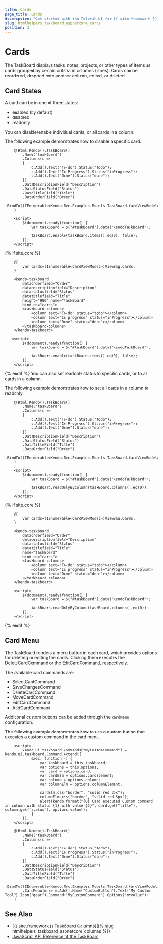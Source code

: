 ```yaml
---
title: Cards
page_title: Cards
description: "Get started with the Telerik UI for {{ site.framework }} TaskBoard and learn about its cards."
slug: htmlhelpers_taskboard_aspnetcore_cards
position: 3
---
```


# Cards

The TaskBoard displays tasks, notes, projects, or other types of items as cards grouped by certain criteria in columns (lanes). Cards can be reordered, dropped onto another column, edited, or deleted.

## Card States

A card can be in one of three states:

* enabled (by default)
* disabled
* readonly

You can disable/enable individual cards, or all cards in a column.

The following example demonstrates how to disable a specific card.

```HtmlHelper
    @(Html.Kendo().TaskBoard()
        .Name("taskBoard")
        .Columns(c =>
        {
            c.Add().Text("To-do").Status("todo");
            c.Add().Text("In Progress").Status("inProgress");
            c.Add().Text("Done").Status("done");
        })
        .DataDescriptionField("Description")
        .DataStatusField("Status")
        .DataTitleField("Title")
        .DataOrderField("Order")
        .BindTo((IEnumerable<Kendo.Mvc.Examples.Models.TaskBoard.CardViewModel>)ViewBag.Cards)
    )

    <script>
        $(document).ready(function() {
            var taskBoard = $("#taskBoard").data("kendoTaskBoard");

            taskBoard.enable(taskBoard.items().eq(0), false);
        });
    </script>
```
{% if site.core %}
```TagHelper
    @{
        var cards=(IEnumerable<CardViewModel>)ViewBag.Cards;
    }

    <kendo-taskboard 
        dataorderfield="Order" 
        datadescriptionfield="Description" 
        datastatusfield="Status" 
        datatitlefield="Title" 
        height="980" name="taskBoard" 
        bind-to="cards">
        <taskboard-columns>
            <column text="To-do" status="todo"></column>
            <column text="In progress" status="inProgress"></column>
            <column text="Done" status="done"></column>
        </taskboard-columns>
    </kendo-taskboard>

   <script>
        $(document).ready(function() {
            var taskBoard = $("#taskBoard").data("kendoTaskBoard");

            taskBoard.enable(taskBoard.items().eq(0), false);
        });
    </script>

```
{% endif %}
You can also set readonly status to specific cards, or to all cards in a column.

The following example demonstrates how to set all cards in a column to readonly.

```HtmlHelper
    @(Html.Kendo().TaskBoard()
        .Name("taskBoard")
        .Columns(c =>
        {
            c.Add().Text("To-do").Status("todo");
            c.Add().Text("In Progress").Status("inProgress");
            c.Add().Text("Done").Status("done");
        })
        .DataDescriptionField("Description")
        .DataStatusField("Status")
        .DataTitleField("Title")
        .DataOrderField("Order")
        .BindTo((IEnumerable<Kendo.Mvc.Examples.Models.TaskBoard.CardViewModel>)ViewBag.Cards)
    )

    <script>
        $(document).ready(function() {
            var taskBoard = $("#taskBoard").data("kendoTaskBoard");

            taskBoard.readOnlyByColumn(taskBoard.columns().eq(0));
        });
    </script>
```
{% if site.core %}
```TagHelper
    @{
        var cards=(IEnumerable<CardViewModel>)ViewBag.Cards;
    }

    <kendo-taskboard 
        dataorderfield="Order" 
        datadescriptionfield="Description" 
        datastatusfield="Status" 
        datatitlefield="Title"
        name="taskBoard" 
        bind-to="cards">
        <taskboard-columns>
            <column text="To-do" status="todo"></column>
            <column text="In progress" status="inProgress"></column>
            <column text="Done" status="done"></column>
        </taskboard-columns>
    </kendo-taskboard>

    <script>
        $(document).ready(function() {
            var taskBoard = $("#taskBoard").data("kendoTaskBoard");

            taskBoard.readOnlyByColumn(taskBoard.columns().eq(0));
        });
    </script>

```
{% endif %}

## Card Menu

The TaskBoard renders a menu button in each card, which provides options for deleting or editing the cards. Clicking them executes the DeleteCardCommand or the EditCardCommand, respectively.

The available card commands are:

* SelectCardCommand
* SaveChangesCommand
* DeleteCardCommand
* MoveCardCommand
* EditCardCommand
* AddCardCommand

Additional custom buttons can be added through the `cardMenu` configuration.

The following example demonstrates how to use a custom button that executes a custom command in the card menu.

```HtmlHelper
    <script>
        kendo.ui.taskboard.commands["MyCustomCommand"] = kendo.ui.taskboard.Command.extend({
            exec: function () {
                var taskboard = this.taskboard;
                var options = this.options;
                var card = options.card;
                var cardElm = options.cardElement;
                var column = options.column;
                var columnElm = options.columnElement;

                cardElm.css("border", "solid red 3px");
                columnElm.css("border", "solid red 3px");
                alert(kendo.format("{0} Card executed Custom command in column with status {1} with value {2}", card.get("title"), column.get("status"), options.value));
            } 
        });
    </script>

    @(Html.Kendo().TaskBoard()
        .Name("taskBoard")
        .Columns(c =>
        {
            c.Add().Text("To-do").Status("todo");
            c.Add().Text("In Progress").Status("inProgress");
            c.Add().Text("Done").Status("done");
        })
        .DataDescriptionField("Description")
        .DataStatusField("Status")
        .DataTitleField("Title")
        .DataOrderField("Order")
        .BindTo((IEnumerable<Kendo.Mvc.Examples.Models.TaskBoard.CardViewModel>)ViewBag.Cards)
        .CardMenu(m => m.Add().Name("CustomButton").Text("My Custom Tool").Icon("gear").Command("MyCustomCommand").Options("myvalue"))
    )
```

## See Also

* [{{ site.framework }} TaskBoard Columns]({% slug htmlhelpers_taskboard_aspnetcore_columns %})
* [JavaScript API Reference of the TaskBoard](https://docs.telerik.com/kendo-ui/api/javascript/ui/taskboard)
